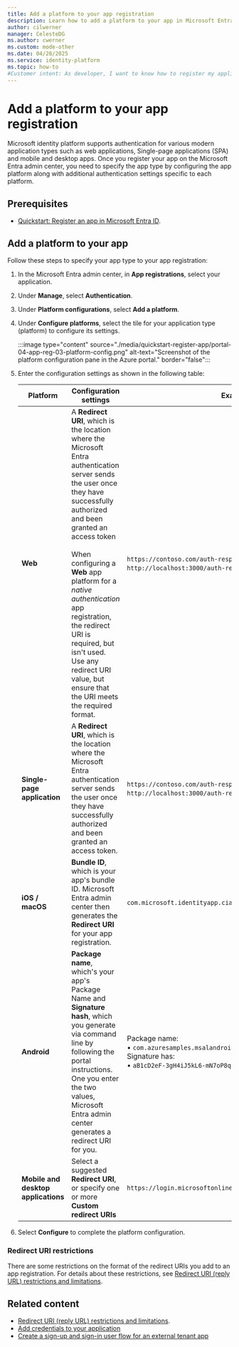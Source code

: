 ```yaml
---
title: Add a platform to your app registration
description: Learn how to add a platform to your app in Microsoft Entra to securely handle authentication tokens and enhance your application's security.
author: cilwerner
manager: CelesteDG
ms.author: cwerner
ms.custom: mode-other
ms.date: 04/28/2025
ms.service: identity-platform
ms.topic: how-to
#Customer intent: As developer, I want to know how to register my application in Microsoft Entra tenant. I want to understand the additional configurations to help make my application secure. 
---
```


# Add a platform to your app registration

Microsoft identity platform supports authentication for various modern application types such as web applications, Single-page applications (SPA) and mobile and desktop apps. Once you register your app on the Microsoft Entra admin center, you need to specify the app type by configuring the app platform along with additional authentication settings specific to each platform.

## Prerequisites

* [Quickstart: Register an app in Microsoft Entra ID](quickstart-register-app.md).

## Add a platform to your app

Follow these steps to specify your app type to your app registration:

1. In the Microsoft Entra admin center, in **App registrations**, select your application.
1. Under **Manage**, select **Authentication**.
1. Under **Platform configurations**, select **Add a platform**.
1. Under **Configure platforms**, select the tile for your application type (platform) to configure its settings.

   :::image type="content" source="./media/quickstart-register-app/portal-04-app-reg-03-platform-config.png" alt-text="Screenshot of the platform configuration pane in the Azure portal." border="false":::

1. Enter the configuration settings as shown in the following table:

   | Platform  | Configuration settings | Example |
   | --------- |------------------------|---------|
   | **Web**   | A **Redirect URI**, which is the location where the Microsoft Entra authentication server sends the user once they have successfully authorized and been granted an access token <br> <br> When configuring a **Web** app platform for a *native authentication* app registration, the redirect URI is required, but isn't used. Use any redirect URI value, but ensure that the URI meets the required format. |`https://contoso.com/auth-response`  or <br> `http://localhost:3000/auth-response` if you run your app locally.   |
   | **Single-page application** | A **Redirect URI**, which is the location where the Microsoft Entra authentication server sends the user once they have successfully authorized and been granted an access token. | `https://contoso.com/auth-response`  or <br> `http://localhost:3000/auth-response` if you run your app locally.|
   | **iOS / macOS** | **Bundle ID**, which is your app's bundle ID. Microsoft Entra admin center then generates the **Redirect URI** for your app registration.| `com.microsoft.identityapp.ciam.MSALiOS`. |
   | **Android** | **Package name**, which's your app's  Package Name and **Signature hash**, which you generate via command line by following the portal instructions. One you enter the two values, Microsoft Entra admin center generates a redirect URI for you. | Package name: <br>&#8226; `com.azuresamples.msalandroidapp` <br> Signature has: <br>&#8226; `aB1cD2eF-3gH4iJ5kL6-mN7oP8qR=`. |
   | **Mobile and desktop applications** | Select a suggested **Redirect URI**, or specify one or more **Custom redirect URIs** | `https://login.microsoftonline.com/common/oauth2/nativeclient` |

1. Select **Configure** to complete the platform configuration.

### Redirect URI restrictions

There are some restrictions on the format of the redirect URIs you add to an app registration. For details about these restrictions, see [Redirect URI (reply URL) restrictions and limitations](./reply-url.md).

## Related content

- [Redirect URI (reply URL) restrictions and limitations](./reply-url.md).
- [Add credentials to your application](how-to-add-credentials.md)
- [Create a sign-up and sign-in user flow for an external tenant app](../external-id/customers/how-to-user-flow-sign-up-sign-in-customers.md)